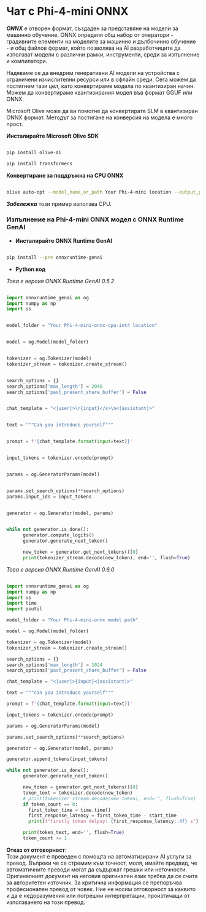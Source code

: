 # **Чат с Phi-4-mini ONNX**

***ONNX*** е отворен формат, създаден за представяне на модели за машинно обучение. ONNX определя общ набор от оператори - градивните елементи на моделите за машинно и дълбочинно обучение - и общ файлов формат, който позволява на AI разработчиците да използват модели с различни рамки, инструменти, среди за изпълнение и компилатори.

Надяваме се да внедрим генеративни AI модели на устройства с ограничени изчислителни ресурси или в офлайн среди. Сега можем да постигнем тази цел, като конвертираме модела по квантизиран начин. Можем да конвертираме квантизирания модел във формат GGUF или ONNX.

Microsoft Olive може да ви помогне да конвертирате SLM в квантизиран ONNX формат. Методът за постигане на конверсия на модела е много прост.

**Инсталирайте Microsoft Olive SDK**

```bash

pip install olive-ai

pip install transformers

```

**Конвертиране за поддръжка на CPU ONNX**

```bash

olive auto-opt --model_name_or_path Your Phi-4-mini location --output_path Your onnx ouput location --device cpu --provider CPUExecutionProvider --precision int4 --use_model_builder --log_level 1

```

***Забележка*** този пример използва CPU.

### **Изпълнение на Phi-4-mini ONNX модел с ONNX Runtime GenAI**

- **Инсталирайте ONNX Runtime GenAI**

```bash

pip install --pre onnxruntime-genai

```

- **Python код**

*Това е версия ONNX Runtime GenAI 0.5.2*

```python

import onnxruntime_genai as og
import numpy as np
import os


model_folder = "Your Phi-4-mini-onnx-cpu-int4 location"


model = og.Model(model_folder)


tokenizer = og.Tokenizer(model)
tokenizer_stream = tokenizer.create_stream()


search_options = {}
search_options['max_length'] = 2048
search_options['past_present_share_buffer'] = False


chat_template = "<|user|>\n{input}</s>\n<|assistant|>"


text = """Can you introduce yourself"""


prompt = f'{chat_template.format(input=text)}'


input_tokens = tokenizer.encode(prompt)


params = og.GeneratorParams(model)


params.set_search_options(**search_options)
params.input_ids = input_tokens


generator = og.Generator(model, params)


while not generator.is_done():
      generator.compute_logits()
      generator.generate_next_token()

      new_token = generator.get_next_tokens()[0]
      print(tokenizer_stream.decode(new_token), end='', flush=True)

```

*Това е версия ONNX Runtime GenAI 0.6.0*

```python

import onnxruntime_genai as og
import numpy as np
import os
import time
import psutil

model_folder = "Your Phi-4-mini-onnx model path"

model = og.Model(model_folder)

tokenizer = og.Tokenizer(model)
tokenizer_stream = tokenizer.create_stream()

search_options = {}
search_options['max_length'] = 1024
search_options['past_present_share_buffer'] = False

chat_template = "<|user|>{input}<|assistant|>"

text = """can you introduce yourself"""

prompt = f'{chat_template.format(input=text)}'

input_tokens = tokenizer.encode(prompt)

params = og.GeneratorParams(model)

params.set_search_options(**search_options)

generator = og.Generator(model, params)

generator.append_tokens(input_tokens)

while not generator.is_done():
      generator.generate_next_token()

      new_token = generator.get_next_tokens()[0]
      token_text = tokenizer.decode(new_token)
      # print(tokenizer_stream.decode(new_token), end='', flush=True)
      if token_count == 0:
        first_token_time = time.time()
        first_response_latency = first_token_time - start_time
        print(f"firstly token delpay: {first_response_latency:.4f} s")

      print(token_text, end='', flush=True)
      token_count += 1

```

**Отказ от отговорност**:  
Този документ е преведен с помощта на автоматизирани AI услуги за превод. Въпреки че се стремим към точност, моля, имайте предвид, че автоматичните преводи могат да съдържат грешки или неточности. Оригиналният документ на неговия оригинален език трябва да се счита за авторитетен източник. За критична информация се препоръчва професионален превод от човек. Ние не носим отговорност за каквито и да е недоразумения или погрешни интерпретации, произтичащи от използването на този превод.